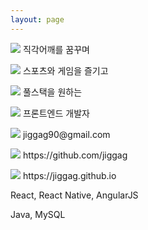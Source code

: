```yaml
---
layout: page
---
```

<div class="profile">
  <p><img src="/img/baseball.png" /> 직각어깨를 꿈꾸며</p>
  <p><img src="/img/basketball.png" /> 스포츠와 게임을 즐기고</p>
  <p><img src="/img/football.png" /> 풀스택을 원하는</p>
  <p><img src="/img/volleyball.png" /> 프론트엔드 개발자</p>
  <p><img src="/img/envelope.png" /> jiggag90@gmail.com</p>
  <p><img src="/img/github.png" /> https://github.com/jiggag</p>
  <p><img src="/img/blog.png" /> https://jiggag.github.io</p>
  <p>React, React Native, AngularJS</p>
  <p>Java, MySQL</p>
</div>

